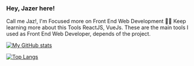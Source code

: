 ### Hey, Jazer here!

Call me Jaz!, I'm Focused more on Front End Web Development 🙌🏻
Keep learning more about this Tools ReactJS, VueJs. These are the main tools I used as Front End Web Developer, depends of the project.

[![My GitHub stats](https://github-readme-stats.vercel.app/api?username=jkpz10&show_icons=true&count_private=true&theme=vue-dark&include_all_commits=true)](https://github.com/anuraghazra/github-readme-stats)

[![Top Langs](https://github-readme-stats.vercel.app/api/top-langs/?username=jkpz10&layout=compact&theme=dark)](https://github.com/anuraghazra/github-readme-stats)
